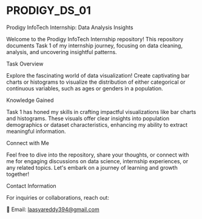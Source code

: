 # PRODIGY_DS_01
Prodigy InfoTech Internship: Data Analysis Insights

Welcome to the Prodigy InfoTech Internship repository! This repository documents Task 1 of my internship journey, focusing on data cleaning, analysis, and uncovering insightful patterns.

Task Overview

Explore the fascinating world of data visualization! Create captivating bar charts or histograms to visualize the distribution of either categorical or continuous variables, such as ages or genders in a population.

Knowledge Gained

Task 1 has honed my skills in crafting impactful visualizations like bar charts and histograms. These visuals offer clear insights into population demographics or dataset characteristics, enhancing my ability to extract meaningful information.

Connect with Me

Feel free to dive into the repository, share your thoughts, or connect with me for engaging discussions on data science, internship experiences, or any related topics. Let's embark on a journey of learning and growth together!

Contact Information

For inquiries or collaborations, reach out:

📧 Email: laasyareddy394@gmail.com
